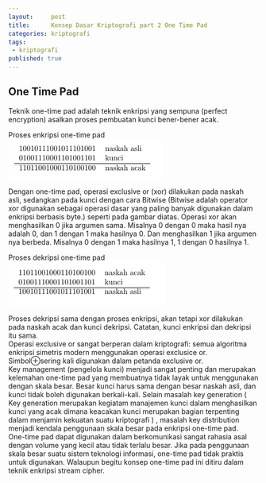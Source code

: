 ```yaml
---
layout:     post
title:      Konsep Dasar Kriptografi part 2 One Time Pad
categories: kriptografi
tags:
 - kriptografi
published: true
---
```

## One Time Pad

Teknik one-time pad adalah teknik enkripsi yang sempuna (perfect encryption) asalkan proses pembuatan kunci bener-bener acak.

Proses enkripsi one-time pad  
![1.png](https://raw.githubusercontent.com/akhmadsyarif04/blog/gh-pages/_posts/1.png)

Dengan one-time pad, operasi exclusive or (xor) dilakukan pada naskah asli, sedangkan pada kunci dengan cara Bitwise (Bitwise adalah operator xor digunakan sebagai operasi dasar yang paling banyak digunakan dalam enkripsi berbasis byte.) seperti pada gambar diatas. Operasi xor akan menghasilkan 0 jika argumen sama. Misalnya 0 dengan 0 maka hasil nya adalah 0, dan 1 dengan 1 maka hasilnya 0. Dan menghasilkan 1 jika argumen nya berbeda. Misalnya 0 dengan 1 maka hasilnya 1, 1 dengan 0 hasilnya 1.

Proses dekripsi one-time pad    
![2.png](https://raw.githubusercontent.com/akhmadsyarif04/blog/gh-pages/_posts/2.png)

Proses dekripsi sama dengan proses enkripsi, akan tetapi xor dilakukan pada naskah acak dan kunci dekripsi. Catatan, kunci enkripsi dan dekripsi itu sama.  
Operasi exclusive or sangat berperan dalam kriptografi: semua algoritma enkripsi simetris modern menggunakan operasi exclusice or. Simbol⊕sering kali digunakan dalam petanda exclusive or.  
Key management (pengelola kunci) menjadi sangat penting dan merupakan kelemahan one-time pad yang membuatnya tidak layak untuk menggunakan dengan skala besar. Besar kunci harus sama dengan besar naskah asli, dan kunci tidak boleh digunakan berkali-kali. Selain masalah key generation ( Key generation merupakan kegiatam manajemen kunci dalam menghasilkan kunci yang acak dimana keacakan kunci merupakan bagian terpenting dalam menjamin kekuatan suatu kriptografi ) ,  masalah key distribution menjadi kendala penggunaan skala besar pada enkripsi one-time pad.  
One-time pad dapat digunakan dalam berkomunikasi sangat rahasia asal dengan volume yang kecil atau tidak terlalu besar. Jika pada penggunaan skala besar suatu sistem teknologi informasi, one-time pad tidak praktis untuk digunakan. Walaupun begitu konsep one-time pad ini ditiru dalam teknik enkripsi stream cipher.
